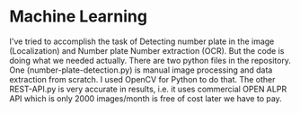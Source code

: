 # Machine Learning

I've tried to accomplish the task of Detecting number plate in the image (Localization) and Number plate Number extraction (OCR). But the code is doing what we needed actually. There are two python files in the repository. One (number-plate-detection.py) is manual image processing and data extraction from scratch. I used OpenCV for Python to do that. The other REST-API.py is very accurate in results, i.e. it uses commercial OPEN ALPR API which is only 2000 images/month is free of cost later we have to pay.

